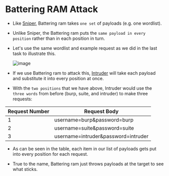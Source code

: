 # Battering RAM Attack

- Like [Sniper](https://github.com/ShubhamJagtap2000/Burp-Suite/tree/main/10%20Attacks/01%20Sniper), Battering ram takes `one set` of payloads (e.g. one wordlist). 

- Unlike Sniper, the Battering ram puts the `same payload in every position` rather than in each position in turn.

- Let's use the same wordlist and example request as we did in the last task to illustrate this.

  ![image](https://user-images.githubusercontent.com/63872951/188081312-d0f729b3-9cc7-4d48-bf0e-8063f09afc19.png)

- If we use Battering ram to attack this, [Intruder](https://github.com/ShubhamJagtap2000/Burp-Suite/tree/main/09%20Intruder) will take each payload and substitute it into every position at once.

- With the `two positions` that we have above, Intruder would use the `three words` from before (burp, suite, and intruder) to make three requests:

|Request Number| Request Body|
|--|--|
|1|username=burp&password=burp|
|2|username=suite&password=suite|
|3|username=intruder&password=intruder|


- As can be seen in the table, each item in our list of payloads gets put into every position for each request. 

- True to the name, Battering ram just throws payloads at the target to see what sticks.

